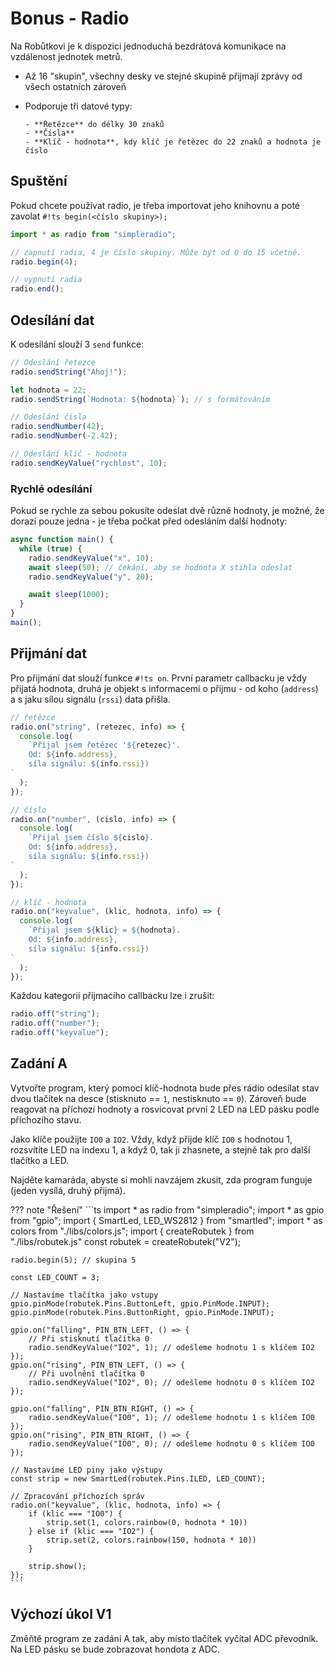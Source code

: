 # Bonus - Radio

Na Robůtkovi je k dispozici jednoduchá bezdrátová komunikace na vzdálenost jednotek metrů.

- Až 16 "skupin", všechny desky ve stejné skupině přijmají zprávy od všech ostatních zároveň
- Podporuje tři datové typy:

      - **Řetězce** do délky 30 znaků
      - **Čísla**
      - **Klíč - hodnota**, kdy klíč je řetězec do 22 znaků a hodnota je číslo

## Spuštění

Pokud chcete používat radio, je třeba importovat jeho knihovnu a poté zavolat `#!ts begin(<číslo skupiny>);`

```ts
import * as radio from "simpleradio";

// zapnutí radia, 4 je číslo skupiny. Může být od 0 do 15 včetně.
radio.begin(4);

// vypnutí radia
radio.end();
```

## Odesílání dat

K odesílání slouží 3 `send` funkce:

```ts
// Odeslání řetezce
radio.sendString("Ahoj!");

let hodnota = 22;
radio.sendString(`Hodnota: ${hodnota}`); // s formátováním
```

```ts
// Odeslání čísla
radio.sendNumber(42);
radio.sendNumber(-2.42);
```

```ts
// Odeslání klíč - hodnota
radio.sendKeyValue("rychlost", 10);
```

### Rychlé odesílání

Pokud se rychle za sebou pokusíte odeslat dvě různé hodnoty, je možné, že dorazí pouze jedna - je třeba počkat před odesláním další hodnoty:

```ts
async function main() {
  while (true) {
    radio.sendKeyValue("x", 10);
    await sleep(50); // čekání, aby se hodnota X stihla odeslat
    radio.sendKeyValue("y", 20);

    await sleep(1000);
  }
}
main();
```

## Přijmání dat

Pro přijmání dat slouží funkce `#!ts on`. První parametr callbacku je vždy přijatá hodnota, druhá je objekt s informacemi o přijmu - od koho (`address`) a s jaku sílou signálu (`rssi`) data přišla.

```ts
// řetězce
radio.on("string", (retezec, info) => {
  console.log(
    `Přijal jsem řetězec '${retezec}'.
    Od: ${info.address},
    síla signálu: ${info.rssi})
`
  );
});
```

```ts
// číslo
radio.on("number", (cislo, info) => {
  console.log(
    `Přijal jsem číslo ${cislo}.
    Od: ${info.address},
    síla signálu: ${info.rssi})
`
  );
});
```

```ts
// klíč - hodnota
radio.on("keyvalue", (klic, hodnota, info) => {
  console.log(
    `Přijal jsem ${klic} = ${hodnota}.
    Od: ${info.address},
    síla signálu: ${info.rssi})
`
  );
});
```

Každou kategorii přijmacího callbacku lze i zrušit:

```ts
radio.off("string");
radio.off("number");
radio.off("keyvalue");
```

## Zadání A

Vytvořte program, který pomocí klíč-hodnota bude přes rádio odesílat stav dvou tlačítek na desce
(stisknuto == `1`, nestisknuto == `0`).
Zároveň bude reagovat na příchozí hodnoty a rosvicovat první 2 LED na LED pásku podle příchozího stavu.

Jako klíče použijte `IO0` a `IO2`. Vždy, když přijde klíč `IO0` s hodnotou 1, rozsvítíte LED na indexu 1, a když 0, tak ji zhasnete,
a stejně tak pro další tlačítko a LED.

Najděte kamaráda, abyste si mohli navzájem zkusit, zda program funguje (jeden vysílá, druhý přijmá).

??? note "Řešení"
    ```ts
    import * as radio from "simpleradio";
    import * as gpio from "gpio";
    import { SmartLed, LED_WS2812 } from "smartled";
    import * as colors from "./libs/colors.js";
    import { createRobutek } from "./libs/robutek.js"
    const robutek = createRobutek("V2");

    radio.begin(5); // skupina 5

    const LED_COUNT = 3;

    // Nastavíme tlačítka jako vstupy
    gpio.pinMode(robutek.Pins.ButtonLeft, gpio.PinMode.INPUT);
    gpio.pinMode(robutek.Pins.ButtonRight, gpio.PinMode.INPUT);

    gpio.on("falling", PIN_BTN_LEFT, () => {
        // Při stisknutí tlačítka 0
        radio.sendKeyValue("IO2", 1); // odešleme hodnotu 1 s klíčem IO2
    });
    gpio.on("rising", PIN_BTN_LEFT, () => {
        // Při uvolnění tlačítka 0
        radio.sendKeyValue("IO2", 0); // odešleme hodnotu 0 s klíčem IO2
    });

    gpio.on("falling", PIN_BTN_RIGHT, () => {
        radio.sendKeyValue("IO0", 1); // odešleme hodnotu 1 s klíčem IO0
    });
    gpio.on("rising", PIN_BTN_RIGHT, () => {
        radio.sendKeyValue("IO0", 0); // odešleme hodnotu 0 s klíčem IO0
    });

    // Nastavíme LED piny jako výstupy
    const strip = new SmartLed(robutek.Pins.ILED, LED_COUNT);

    // Zpracování příchozích správ
    radio.on("keyvalue", (klic, hodnota, info) => {
        if (klic === "IO0") {
            strip.set(1, colors.rainbow(0, hodnota * 10))
        } else if (klic === "IO2") {
            strip.set(2, colors.rainbow(150, hodnota * 10))
        }

        strip.show();
    });
    ```

## Výchozí úkol V1

Změňtě program ze zadání A tak, aby místo tlačítek vyčítal ADC převodník. Na LED pásku se bude zobrazovat hondota z ADC.
